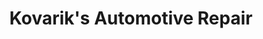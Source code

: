 ---
title: "Kovarik's Automotive Repair"
url: /north-versailles/kovariks-automotive-repair/
shop: car repair
---